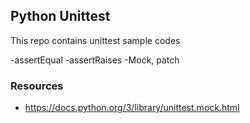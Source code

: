 ## Python Unittest
This repo contains unittest sample codes 

-assertEqual
-assertRaises
-Mock, patch

### Resources
- https://docs.python.org/3/library/unittest.mock.html
